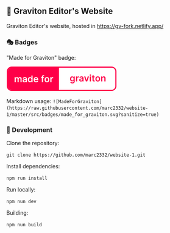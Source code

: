## 🎡 Graviton Editor's Website
Graviton Editor's website, hosted in https://gv-fork.netlify.app/

### 🎭 Badges

"Made for Graviton" badge:

![made_for_graviton](src/badges/made_for_graviton.svg)

Markdown usage:
```![MadeForGraviton](https://raw.githubusercontent.com/marc2332/website-1/master/src/badges/made_for_graviton.svg?sanitize=true)```

### 🥽 Development
Clone the repository:
```
git clone https://github.com/marc2332/website-1.git
```

Install dependencies:
```
npm run install
```

Run locally:
```
npm nun dev
```

Building:
```
npm nun build
```